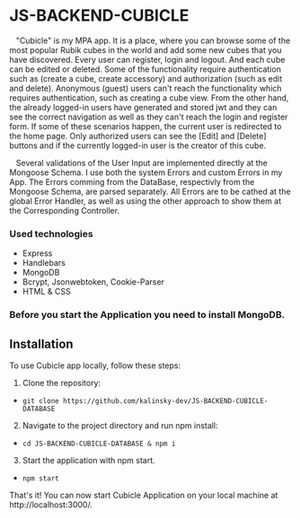 # JS-BACKEND-CUBICLE

&nbsp;&nbsp;&nbsp;"Cubicle" is my MPA app. It is a place, where you can browse some of the most popular Rubik cubes in the world and add some new cubes that you have discovered.
Every user can register, login and logout. And each cube can be edited or deleted. Some of the functionality require authentication such as (create a cube, create accessory) and authorization (such as edit and delete). Anonymous (guest) users can't reach the functionality which requires authentication, such as creating a cube view. From the other hand, the already logged-in users have generated and stored jwt and they can see the correct navigation as well as they can't reach the login and register form. If some of these scenarios happen, the current user is redirected to the home page. Only authorized users can see the [Edit] and [Delete] buttons and if the currently logged-in user is the creator of this cube.

&nbsp;&nbsp;&nbsp;Several validations of the User Input are implemented directly at the Mongoose Schema.
I use both the system Errors and custom Errors in my App. The Errors comming from the DataBase, respectivly from the Mongoose Schema, are parsed separately. All Errors are to be cathed at the global Error Handler, as well as using the other approach to show them at the Corresponding Controller.

### Used technologies

- Express
- Handlebars
- MongoDB
- Bcrypt, Jsonwebtoken, Cookie-Parser
- HTML & CSS

### Before you start the Application you need to install MongoDB.

## Installation

To use Cubicle app locally, follow these steps:

1.  Clone the repository:

- `git clone https://github.com/kalinsky-dev/JS-BACKEND-CUBICLE-DATABASE`

2.  Navigate to the project directory and run npm install:

- `cd JS-BACKEND-CUBICLE-DATABASE & npm i`

3.  Start the application with npm start.

- `npm start`

That's it! You can now start Cubicle Application on your local machine at http://localhost:3000/.
